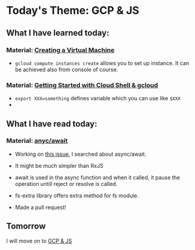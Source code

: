 # Today's Theme: GCP & JS

## What I have learned today:

### Material: [Creating a Virtual Machine](https://google.qwiklabs.com/focuses/3563?parent=catalog)
- `gcloud compute instances create` allows you to set up instance. It can be achieved also from console of course.

### Material: [Getting Started with Cloud Shell & gcloud](https://google.qwiklabs.com/focuses/563?parent=catalog)
- `export XXX=something` defines variable which you can use like `$XXX`
- 
    
## What I have read today:
### Material: [anyc/await](https://qiita.com/soarflat/items/1a9613e023200bbebcb3)
- Working on [this issue](https://github.com/siriwatknp/mui-treasury/issues/257), I searched about async/await.
- It might be much simpler than RxJS
- await is used in the async function and when it called, it pause the operation untill reject or resolve is called.

- fs-extra library offers extra method for fs module.
- Made a pull request!

## Tomorrow
I will move on to [GCP & JS]()
